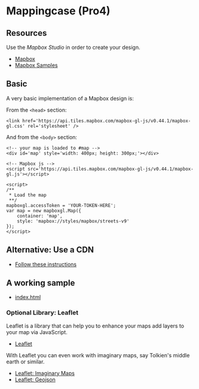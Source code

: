 Mappingcase (Pro4)
==================

## Resources

Use the *Mapbox Studio* in order to create your design. 

* [Mapbox](https://mapbox.com/)
* [Mapbox Samples](https://www.mapbox.com/mapbox-gl-js/example/set-popup/)



## Basic 

A very basic implementation of a Mapbox design is:

From the `<head>` section:

~~~~
<link href='https://api.tiles.mapbox.com/mapbox-gl-js/v0.44.1/mapbox-gl.css' rel='stylesheet' />
~~~~

And from the `<body>` section:

~~~~
<!-- your map is loaded to #map -->
<div id='map' style='width: 400px; height: 300px;'></div>

<!-- Mapbox js -->
<script src='https://api.tiles.mapbox.com/mapbox-gl-js/v0.44.1/mapbox-gl.js'></script>

<script>
/**
 * Load the map
 **/
mapboxgl.accessToken = 'YOUR-TOKEN-HERE';
var map = new mapboxgl.Map({
    container: 'map',
    style: 'mapbox://styles/mapbox/streets-v9'
});
</script>
~~~~

## Alternative: Use a CDN

* [Follow these instructions](https://www.mapbox.com/install/js/cdn-install/)

## A working sample

* [index.html](https://github.com/asathoor/mappingCase/blob/master/index.html#L112-L131)


### Optional Library: Leaflet

Leaflet is a library that can help you to enhance your maps add layers to your map via JavaScript.

* [Leaflet](http://leafletjs.com/)

With Leaflet you can even work with imaginary maps, say Tolkien's middle earth or similar.

* [Leaflet: Imaginary Maps](http://leafletjs.com/examples/crs-simple/crs-simple.html)
* [Leaflet: Geojson](http://leafletjs.com/examples/geojson/)